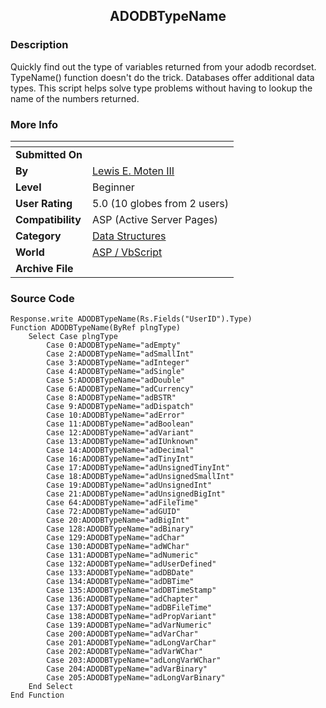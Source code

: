 ﻿<div align="center">

## ADODBTypeName


</div>

### Description

Quickly find out the type of variables returned from your adodb recordset. TypeName() function doesn't do the trick. Databases offer additional data types. This script helps solve type problems without having to lookup the name of the numbers returned.
 
### More Info
 


<span>             |<span>
---                |---
**Submitted On**   |
**By**             |[Lewis E\. Moten III](https://github.com/Planet-Source-Code/PSCIndex/blob/master/ByAuthor/lewis-e-moten-iii.md)
**Level**          |Beginner
**User Rating**    |5.0 (10 globes from 2 users)
**Compatibility**  |ASP \(Active Server Pages\)
**Category**       |[Data Structures](https://github.com/Planet-Source-Code/PSCIndex/blob/master/ByCategory/data-structures__4-8.md)
**World**          |[ASP / VbScript](https://github.com/Planet-Source-Code/PSCIndex/blob/master/ByWorld/asp-vbscript.md)
**Archive File**   |[](https://github.com/Planet-Source-Code/lewis-e-moten-iii-adodbtypename__4-7470/archive/master.zip)





### Source Code

```
Response.write ADODBTypeName(Rs.Fields("UserID").Type)
Function ADODBTypeName(ByRef plngType)
	Select Case plngType
		Case 0:ADODBTypeName="adEmpty"
		Case 2:ADODBTypeName="adSmallInt"
		Case 3:ADODBTypeName="adInteger"
		Case 4:ADODBTypeName="adSingle"
		Case 5:ADODBTypeName="adDouble"
		Case 6:ADODBTypeName="adCurrency"
		Case 8:ADODBTypeName="adBSTR"
		Case 9:ADODBTypeName="adDispatch"
		Case 10:ADODBTypeName="adError"
		Case 11:ADODBTypeName="adBoolean"
		Case 12:ADODBTypeName="adVariant"
		Case 13:ADODBTypeName="adIUnknown"
		Case 14:ADODBTypeName="adDecimal"
		Case 16:ADODBTypeName="adTinyInt"
		Case 17:ADODBTypeName="adUnsignedTinyInt"
		Case 18:ADODBTypeName="adUnsignedSmallInt"
		Case 19:ADODBTypeName="adUnsignedInt"
		Case 21:ADODBTypeName="adUnsignedBigInt"
		Case 64:ADODBTypeName="adFileTime"
		Case 72:ADODBTypeName="adGUID"
		Case 20:ADODBTypeName="adBigInt"
		Case 128:ADODBTypeName="adBinary"
		Case 129:ADODBTypeName="adChar"
		Case 130:ADODBTypeName="adWChar"
		Case 131:ADODBTypeName="adNumeric"
		Case 132:ADODBTypeName="adUserDefined"
		Case 133:ADODBTypeName="adDBDate"
		Case 134:ADODBTypeName="adDBTime"
		Case 135:ADODBTypeName="adDBTimeStamp"
		Case 136:ADODBTypeName="adChapter"
		Case 137:ADODBTypeName="adDBFileTime"
		Case 138:ADODBTypeName="adPropVariant"
		Case 139:ADODBTypeName="adVarNumeric"
		Case 200:ADODBTypeName="adVarChar"
		Case 201:ADODBTypeName="adLongVarChar"
		Case 202:ADODBTypeName="adVarWChar"
		Case 203:ADODBTypeName="adLongVarWChar"
		Case 204:ADODBTypeName="adVarBinary"
		Case 205:ADODBTypeName="adLongVarBinary"
	End Select
End Function
```

